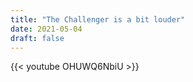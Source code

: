 ```yaml
---
title: "The Challenger is a bit louder"
date: 2021-05-04
draft: false 
---
```


{{< youtube OHUWQ6NbiU >}}


